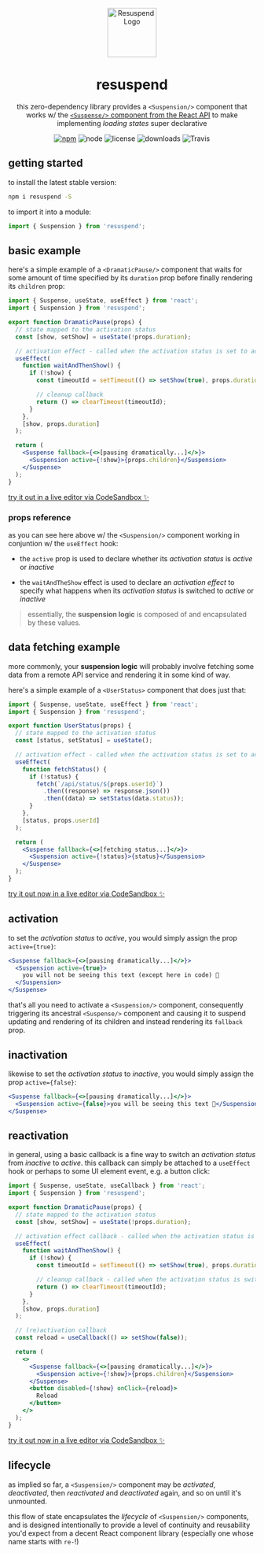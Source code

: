 <!-- markdownlint-disable-next-line -->
<p align="center">
  <a href="https://resuspend.js.org" rel="noopener" target="_blank"><img height="100" src="https://gist.githubusercontent.com/json2d/ffbf9ae39c31a3e1ea1c84277e157f1d/raw/7fa47e68047eb7eaf1bae30eb34b8b5948590c2d/resuspend-final.svg" alt='Resuspend Logo'></a>
</p>

<h1 align="center">resuspend</h1>

<div align="center">

this zero-dependency library provides a `<Suspension/>` component that works w/ the [`<Suspense/>` component from the React API](https://reactjs.org/docs/concurrent-mode-suspense.html) to make implementing _loading states_ super declarative

[![npm](https://img.shields.io/npm/v/resuspend.svg)](https://www.npmjs.com/package/resuspend)
![node](https://img.shields.io/node/v/resuspend.svg)
![license](https://img.shields.io/npm/l/resuspend.svg)
![downloads](https://img.shields.io/npm/dt/resuspend.svg)
![Travis](https://img.shields.io/travis/json2d/resuspend.svg)

<!-- ![Coveralls github](https://img.shields.io/coveralls/github/json2d/resuspend.svg) -->
</div>

## getting started

to install the latest stable version:

```sh
npm i resuspend -S
```

to import it into a module:

```js
import { Suspension } from 'resuspend';
```

## basic example

here's a simple example of a `<DramaticPause/>` component that waits for some amount of time specified by its `duration` prop before finally rendering its `children` prop:

```jsx
import { Suspense, useState, useEffect } from 'react';
import { Suspension } from 'resuspend';

export function DramaticPause(props) {
  // state mapped to the activation status
  const [show, setShow] = useState(!props.duration);

  // activation effect - called when the activation status is set to active
  useEffect(
    function waitAndThenShow() {
      if (!show) {
        const timeoutId = setTimeout(() => setShow(true), props.duration);

        // cleanup callback
        return () => clearTimeout(timeoutId);
      }
    },
    [show, props.duration]
  );

  return (
    <Suspense fallback={<>[pausing dramatically...]</>}>
      <Suspension active={!show}>{props.children}</Suspension>
    </Suspense>
  );
}
```

[try it out in a live editor via CodeSandbox ✨](https://codesandbox.io/s/resuspend-basic-example-lurxwz?file=/src/DramaticPause.jsx)

### props reference

as you can see here above w/ the `<Suspension/>` component working in conjuntion w/ the `useEffect` hook:

- the `active` prop is used to declare whether its _activation status_ is _active_ or _inactive_

- the `waitAndTheShow` effect is used to declare an _activation effect_ to specify what happens when its _activation status_ is switched to _active_ or _inactive_

> essentially, the **suspension logic** is composed of and encapsulated by these values.

## data fetching example

more commonly, your **suspension logic** will probably involve fetching some data from a remote API service and rendering it in some kind of way.

here's a simple example of a `<UserStatus>` component that does just that:

```jsx
import { Suspense, useState, useEffect } from 'react';
import { Suspension } from 'resuspend';

export function UserStatus(props) {
  // state mapped to the activation status
  const [status, setStatus] = useState();

  // activation effect - called when the activation status is set to active
  useEffect(
    function fetchStatus() {
      if (!status) {
        fetch(`/api/status/${props.userId}`)
          .then((response) => response.json())
          .then((data) => setStatus(data.status));
      }
    },
    [status, props.userId]
  );

  return (
    <Suspense fallback={<>[fetching status...]</>}>
      <Suspension active={!status}>{status}</Suspension>
    </Suspense>
  );
}
```

[try it out now in a live editor via CodeSandbox ✨](https://codesandbox.io/s/resuspend-data-fetching-example-quote-of-the-day-zlbpjm?file=/src/QuoteOfTheDay.jsx)

<!-- check out the more complete example of this use-case that "goes all the way" and includes a cleanup callback that [aborts the fetch](#advanced-data-fetching-example)
 -->

## activation

to set the _activation status_ to _active_, you would simply assign the prop `active={true}`:

```jsx
<Suspense fallback={<>[pausing dramatically...]</>}>
  <Suspension active={true}>
    you will not be seeing this text (except here in code) 👀
  </Suspension>
</Suspense>
```

that's all you need to activate a `<Suspension/>` component, consequently triggering its ancestral `<Suspense/>` component and causing it to suspend updating and rendering of its children and instead rendering its `fallback` prop.

## inactivation

likewise to set the _activation status_ to _inactive_, you would simply assign the prop `active={false}`:

```jsx
<Suspense fallback={<>[pausing dramatically...]</>}>
  <Suspension active={false}>you will be seeing this text 👀</Suspension>
</Suspense>
```

## reactivation

in general, using a basic callback is a fine way to switch an _activation status_ from _inactive_ to _active_. this callback can simply be attached to a `useEffect` hook or perhaps to some UI element event, e.g. a button click:

```jsx
import { Suspense, useState, useCallback } from 'react';
import { Suspension } from 'resuspend';

export function DramaticPause(props) {
  // state mapped to the activation status
  const [show, setShow] = useState(!props.duration);

  // activation effect callback - called when the activation status is set to active
  useEffect(
    function waitAndThenShow() {
      if (!show) {
        const timeoutId = setTimeout(() => setShow(true), props.duration);

        // cleanup callback - called when the activation status is switched to inactive
        return () => clearTimeout(timeoutId);
      }
    },
    [show, props.duration]
  );

  // (re)activation callback
  const reload = useCallback(() => setShow(false));

  return (
    <>
      <Suspense fallback={<>[pausing dramatically...]</>}>
        <Suspension active={!show}>{props.children}</Suspension>
      </Suspense>
      <button disabled={!show} onClick={reload}>
        Reload
      </button>
    </>
  );
}
```

[try it out now in a live editor via CodeSandbox ✨](https://codesandbox.io/s/resuspend-basic-example-w-reactivation-kjijso?file=/src/DramaticPause.jsx)

## lifecycle

as implied so far, a `<Suspension/>` component may be _activated_, _deactivated_, then _reactivated_ and _deactivated_ again, and so on until it's unmounted.

this flow of state encapsulates the _lifecycle_ of `<Suspension/>` components, and is designed intentionally to provide a level of continuity and reusability you'd expect from a decent React component library (especially one whose name starts with `re-`!)
